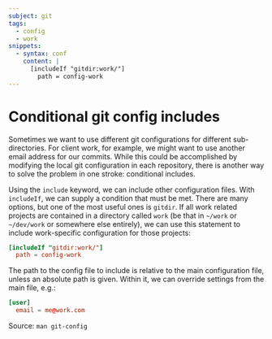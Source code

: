 ```yaml
---
subject: git
tags:
  - config
  - work
snippets:
  - syntax: conf
    content: |
      [includeIf "gitdir:work/"]
        path = config-work
---
```


# Conditional git config includes

Sometimes we want to use different git configurations for different
sub-directories. For client work, for example, we might want to use another
email address for our commits. While this could be accomplished by modifying
the local git configuration in each repository, there is another way to solve
the problem in one stroke: conditional includes.

Using the `include` keyword, we can include other configuration files. With
`includeIf`, we can supply a condition that must be met. There are many
options, but one of the most useful ones is `gitdir`. If all work related
projects are contained in a directory called `work` (be that in `~/work` or
`~/dev/work` or somewhere else entirely), we can use this statement to include
work-specific configuration for those projects:

```conf
[includeIf "gitdir:work/"]
  path = config-work
```

The path to the config file to include is relative to the main configuration
file, unless an absolute path is given. Within it, we can override settings
from the main file, e.g.:

```conf
[user]
  email = me@work.com
```

Source: `man git-config`
